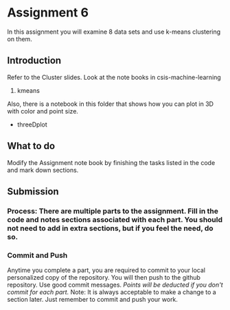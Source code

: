# Assignment 6
In this assignment you will examine 8 data sets and use k-means clustering on them.  

## Introduction
Refer to the Cluster slides.  Look at the note books in csis-machine-learning
1. kmeans

Also, there is a notebook in this folder that shows how you can plot in 3D with color and point size.
* threeDplot
  

## What to do
Modify the Assignment note book by finishing the tasks listed in the code and mark down sections.
## Submission
### Process:  There are multiple parts to the assignment. Fill in the code and notes sections associated with each part.  You should not need to add in extra sections, but if you feel the need, do so.   
### Commit and Push
Anytime you complete a part, you are required to commit to your local personalized copy of the repository. You will then push to the github repository.  Use good commit messages.  _Points will be deducted if you don't commit for each part._  Note:  It is always acceptable to make a change to a section later. Just remember to commit and push your work.
